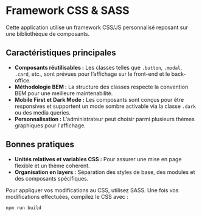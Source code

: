 # Framework CSS & SASS

Cette application utilise un framework CSS/JS personnalisé reposant sur une bibliothèque de composants.

## Caractéristiques principales

- **Composants réutilisables :** Les classes telles que `.button`, `.modal`, `.card`, etc., sont prévues pour l’affichage sur le front-end et le back-office.
- **Méthodologie BEM :** La structure des classes respecte la convention BEM pour une meilleure maintenabilité.
- **Mobile First et Dark Mode :** Les composants sont conçus pour être responsives et supportent un mode sombre activable via la classe `.dark` ou des media queries.
- **Personnalisation :** L'administrateur peut choisir parmi plusieurs thèmes graphiques pour l'affichage.

## Bonnes pratiques

- **Unités relatives et variables CSS :** Pour assurer une mise en page flexible et un thème cohérent.
- **Organisation en layers :** Séparation des styles de base, des modules et des composants spécifiques.

Pour appliquer vos modifications au CSS, utilisez SASS. Une fois vos modifications effectuées, compilez le CSS avec :
```bash
npm run build
